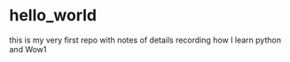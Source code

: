# hello_world
this is my very first repo with notes of details recording how I learn python
and Wow1
